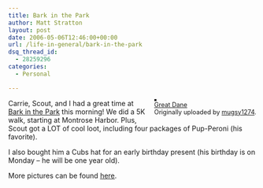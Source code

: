 ```yaml
---
title: Bark in the Park
author: Matt Stratton
layout: post
date: 2006-05-06T12:46:00+00:00
url: /life-in-general/bark-in-the-park
dsq_thread_id:
  - 28259296
categories:
  - Personal

---
```

<div style="float:right;margin-left:10px;margin-bottom:10px;">
  <a href="https://www.flickr.com/photos/mugsy/141434260/" title="photo sharing"><img src="https://static.flickr.com/56/141434260_e6b579343d_m.jpg" alt="" style="border:solid 2px #000000;" /></a> <br /> <span style="font-size:.9em;margin-top:0;"> <a href="https://www.flickr.com/photos/mugsy/141434260/">Great Dane</a> <br /> Originally uploaded by <a href="https://www.flickr.com/people/mugsy/">mugsy1274</a>. </span>
</div>

Carrie, Scout, and I had a great time at [Bark in the Park][1] this morning! We did a 5K walk, starting at Montrose Harbor. Plus, Scout got a LOT of cool loot, including four packages of Pup-Peroni (his favorite).

I also bought him a Cubs hat for an early birthday present (his birthday is on Monday &#8211; he will be one year old). 

More pictures can be found <u>[here][2]</u>.

 [1]: https://www.barkinthepark.org/
 [2]: https://www.flickr.com/photos/mugsy/sets/72057594127115216/